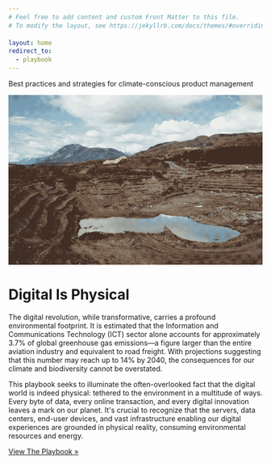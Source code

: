 ```yaml
---
# Feel free to add content and custom Front Matter to this file.
# To modify the layout, see https://jekyllrb.com/docs/themes/#overriding-theme-defaults

layout: home
redirect_to:
  - playbook
---
```


<p class="hero">Best practices and strategies for climate-conscious product management</p>

![](/assets/img/mine-dithered.png)

# Digital Is Physical

The digital revolution, while transformative, carries a profound
environmental footprint. It is estimated that the Information and
Communications Technology (ICT) sector alone accounts for
approximately 3.7% of global greenhouse gas emissions—a figure larger
than the entire aviation industry and equivalent to road freight. With
projections suggesting that this number may reach up to 14% by 2040,
the consequences for our climate and biodiversity cannot be overstated. 

This playbook seeks to illuminate the often-overlooked fact that 
the digital world is indeed physical: tethered to the environment in a
multitude of ways. Every byte of data, every online transaction, and every
digital innovation leaves a mark on our planet. It's crucial to recognize
that the servers, data centers, end-user devices, and vast infrastructure
enabling our digital experiences are grounded in physical reality,
consuming environmental resources and energy.

[View The Playbook »](/playbook/)